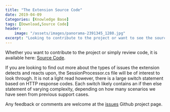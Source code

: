 ```yaml
---
title: "The Extension Source Code"
date: 2019-04-09
Categories: [Knowledge Base]
tags: [Download,Source Code]
header:
    image: "/assets/images/panorama-2391345_1280.jpg"
excerpt: "Looking to contribute to the project or want to see the source code in the extension?"
---
```

Whether you want to contribute to the project or simply review code, it is available here: <a href="https://aka.ms/O365FiddlerExtensionCode" target="_blank">Source Code</a>.

If you are looking to find out more about the types of issues the extension detects and reacts upon, the SessionProcessor.cs file will be of interest to look through. It is not a light read however, there is a large switch statement based on HTTP response codes. Each switch likely contains an if then else statement of varying complexity, depending on how many scenarios we have seen from previous support cases.

Any feedback or comments are welcome at the <a href="https://aka.ms/O365FiddlerExtensionIssues" target="_blank">issues</a> Github project page.